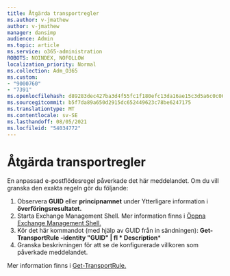 ```yaml
---
title: Åtgärda transportregler
ms.author: v-jmathew
author: v-jmathew
manager: dansimp
audience: Admin
ms.topic: article
ms.service: o365-administration
ROBOTS: NOINDEX, NOFOLLOW
localization_priority: Normal
ms.collection: Adm_O365
ms.custom:
- "9000760"
- "7391"
ms.openlocfilehash: d89283dec427ba3d4f55fc1f180efc13da16ae15c3d5a6c0c06a696faa6df7f8
ms.sourcegitcommit: b5f7da89a650d2915dc652449623c78be6247175
ms.translationtype: MT
ms.contentlocale: sv-SE
ms.lasthandoff: 08/05/2021
ms.locfileid: "54034772"
---
```

# <a name="fix-transport-rules"></a>Åtgärda transportregler

En anpassad e-postflödesregel påverkade det här meddelandet. Om du vill granska den exakta regeln gör du följande:

1. Observera **GUID** eller **principnamnet** under Ytterligare information i **överföringsresultatet.**
2. Starta Exchange Management Shell. Mer information finns i [Öppna Exchange Management Shell.](https://go.microsoft.com/fwlink/?linkid=2101432)
3. Kör det här kommandot (med hjälp av GUID från in sändningen):  **Get-TransportRule -identity "GUID" | fl * Description***
4. Granska beskrivningen för att se de konfigurerade villkoren som påverkade meddelandet.

Mer information finns i [Get-TransportRule.](https://go.microsoft.com/fwlink/?linkid=2101523)
